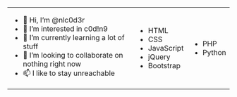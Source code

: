 <table>
	<tbody>
		<tr>
			<td>
				<ul>
					<li>👋 Hi, I’m @nlc0d3r</li>
					<li>👀 I’m interested in c0d!n9</li>
					<li>🌱 I’m currently learning a lot of stuff</li>
					<li>💞️ I’m looking to collaborate on nothing right now</li>
					<li>📫 I like to stay unreachable</li>
				</ul>
			</td>
			<td>
				<ul>
					<li>HTML</li>
					<li>CSS</li>
					<li>JavaScript</li>
					<li>jQuery</li>
					<li>Bootstrap</li>
				</ul>
			</td>
			<td>
				<ul>
					<li>PHP</li>
					<li>Python</li>
				</ul>
			</td>
		</tr>
	</tbody>
</table>

